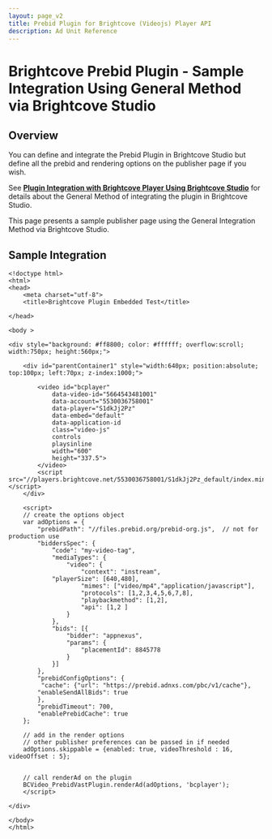 ```yaml
---
layout: page_v2
title: Prebid Plugin for Brightcove (Videojs) Player API
description: Ad Unit Reference
---
```




# Brightcove Prebid Plugin - Sample Integration Using General Method via Brightcove Studio

## Overview

You can define and integrate the Prebid Plugin in Brightcove Studio but define all the prebid and rendering options on the publisher page if you wish.  

See **[Plugin Integration with Brightcove Player Using Brightcove Studio]({{site.baseurl}}/dev-docs/plugins/bc/bc-prebid-plugin-integration-studio.html)** for details about the General Method of integrating the plugin in Brightcove Studio.

This page presents a sample publisher page using the General Integration Method via Brightcove Studio.

## Sample Integration

```
<!doctype html>
<html>
<head>
    <meta charset="utf-8">
    <title>Brightcove Plugin Embedded Test</title>

</head>

<body >

<div style="background: #ff8800; color: #ffffff; overflow:scroll; width:750px; height:560px;">

    <div id="parentContainer1" style="width:640px; position:absolute; top:100px; left:70px; z-index:1000;">

        <video id="bcplayer"
            data-video-id="5664543481001"
            data-account="5530036758001"
            data-player="S1dkJj2Pz"
            data-embed="default"
            data-application-id
            class="video-js"
            controls
            playsinline
            width="600"
            height="337.5">
        </video>
        <script src="//players.brightcove.net/5530036758001/S1dkJj2Pz_default/index.min.js"></script>  
    </div>

    <script>
    // create the options object
    var adOptions = {
        "prebidPath": "//files.prebid.org/prebid-org.js",  // not for production use
        "biddersSpec": {
            ”code": "my-video-tag",
            "mediaTypes": {
                "video": {
                    "context": "instream",
		    "playerSize": [640,480],
                    "mimes": ["video/mp4","application/javascript"],
                    "protocols": [1,2,3,4,5,6,7,8],
                    "playbackmethod": [1,2],
                    "api": [1,2 ]
                }
            },
            "bids": [{
                "bidder": "appnexus",
                "params": {
                    "placementId": 8845778
                }
            }]
        },
        "prebidConfigOptions": {
         "cache": {"url": "https://prebid.adnxs.com/pbc/v1/cache"},
        "enableSendAllBids": true
        },
        "prebidTimeout": 700,
        "enablePrebidCache": true
    };

    // add in the render options
    // other publisher preferences can be passed in if needed
    adOptions.skippable = {enabled: true, videoThreshold : 16, videoOffset : 5};


    // call renderAd on the plugin
    BCVideo_PrebidVastPlugin.renderAd(adOptions, 'bcplayer');     
    </script>

</div>

</body>
</html>
```


